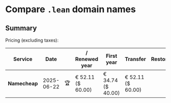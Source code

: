 # Compare `.lean` domain names

## Summary

Pricing (excluding taxes):

| Service | Date |  | / Renewed year | First year | Transfer | Restoration |
|--|--|--|--|--|--|--|
| **Namecheap** | 2025-06-22 | 🏆 | € 52.11<br>($ 60.00) | € 34.74<br>($ 40.00) | € 52.11<br>($ 60.00) |  |
